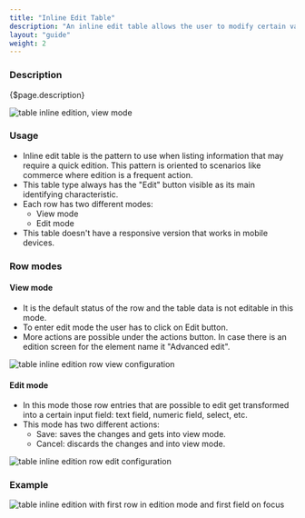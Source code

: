```yaml
---
title: "Inline Edit Table"
description: "An inline edit table allows the user to modify certain values of the entry without going to an entry detail page."
layout: "guide"
weight: 2
---
```


### Description

{$page.description}

![table inline edition, view mode](../../../images/TableInlineEdition.png)

### Usage

* Inline edit table is the pattern to use when listing information that may require a quick edition. This pattern is oriented to scenarios like commerce where edition is a frequent action.
* This table type always has the "Edit" button visible as its main identifying characteristic.
* Each row has two different modes:
	* View mode
	* Edit mode
* This table doesn't have a responsive version that works in mobile devices.

### Row modes

#### View mode
* It is the default status of the row and the table data is not editable in this mode.
* To enter edit mode the user has to click on Edit button.
* More actions are possible under the actions button. In case there is an edition screen for the element name it "Advanced edit".

![table inline edition row view configuration](../../../images/TableInlineEditRowView.png)

#### Edit mode
* In this mode those row entries that are possible to edit get transformed into a certain input field: text field, numeric field, select, etc.
* This mode has two different actions:
	* Save: saves the changes and gets into view mode.
	* Cancel: discards the changes and into view mode.

![table inline edition row edit configuration](../../../images/TableInlineEditRowEdit.png)

### Example

![table inline edition with first row in edition mode and first field on focus](../../../images/TableInlineEditionFocus.png)
